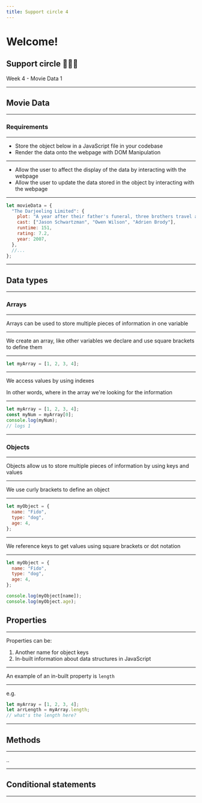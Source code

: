 ```yaml
---
title: Support circle 4
---
```


# Welcome!

## Support circle 👩🏽‍💻

Week 4 - Movie Data 1

---

<!-- {.secondary inverted} -->

## Movie Data

---

### Requirements

---

- Store the object below in a JavaScript file in your codebase
- Render the data onto the webpage with DOM Manipulation

---

- Allow the user to affect the display of the data by interacting with the webpage
- Allow the user to update the data stored in the object by interacting with the webpage

---

```js
let movieData = {
  "The Darjeeling Limited": {
    plot: "A year after their father's funeral, three brothers travel across India by train in an attempt to bond with each other.",
    cast: ["Jason Schwartzman", "Owen Wilson", "Adrien Brody"],
    runtime: 151,
    rating: 7.2,
    year: 2007,
  },
  //...
};
```

---

## Data types

---

### Arrays

---

Arrays can be used to store multiple pieces of information in one variable

---

We create an array, like other variables we declare and use square brackets to define them

---

```js
let myArray = [1, 2, 3, 4];
```

---

We access values by using indexes

In other words, where in the array we're looking for the information

---

```js
let myArray = [1, 2, 3, 4];
const myNum = myArray[0];
console.log(myNum);
// logs 1
```

---

### Objects

---

Objects allow us to store multiple pieces of information by using keys and values

---

We use curly brackets to define an object

---

```js
let myObject = {
  name: "Fido",
  type: "dog",
  age: 4,
};
```

---

We reference keys to get values using square brackets or dot notation

---

```js
let myObject = {
  name: "Fido",
  type: "dog",
  age: 4,
};

console.log(myObject[name]);
console.log(myObject.age);
```

## Properties

---

Properties can be:

1. Another name for object keys
1. In-built information about data structures in JavaScript

---

An example of an in-built property is `length`

---

e.g.

```js
let myArray = [1, 2, 3, 4];
let arrLength = myArray.length;
// what's the length here?
```

---

## Methods

---

..

---

## Conditional statements

---

